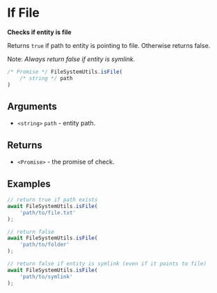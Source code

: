 If File
=======

**Checks if entity is file**

Returns `true` if path to entity is pointing to file. Otherwise returns false.

Note: *Always return false if entity is symlink.*

```js
/* Promise */ FileSystemUtils.isFile(
	/* string */ path
)
```


## Arguments

* `<string>` `path` - entity path.


## Returns

* `<Promise>` - the promise of check.


## Examples

```js
// return true if path exists
await FileSystemUtils.isFile(
	'path/to/file.txt'
);

// return false
await FileSystemUtils.isFile(
	'path/to/folder'
);

// return false if entity is symlink (even if it points to file)
await FileSystemUtils.isFile(
	'path/to/symlink'
);
```
